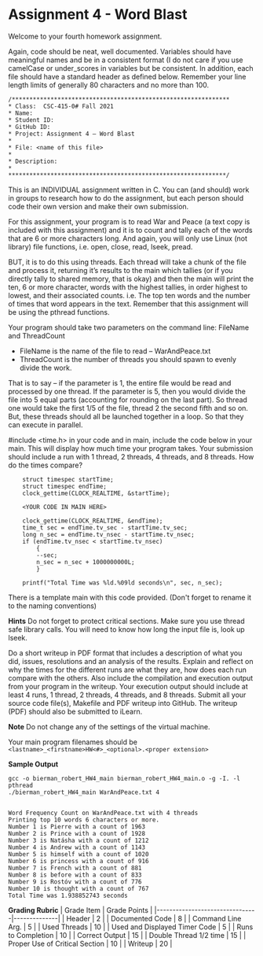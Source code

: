 # Assignment 4 - Word Blast

Welcome to your fourth homework assignment.  

Again, code should be neat, well documented.  Variables should have meaningful names and be in a consistent format (I do not care if you use camelCase or under_scores in variables but be consistent.  In addition, each file should have a standard header as defined below.  Remember your line length limits of generally 80 characters and no more than 100.
```
/**************************************************************
* Class:  CSC-415-0# Fall 2021
* Name:
* Student ID:
* GitHub ID:
* Project: Assignment 4 – Word Blast
*
* File: <name of this file>
*
* Description:
*
**************************************************************/
```

This is an INDIVIDUAL assignment written in C.  You can (and should) work in groups to research how to do the assignment, but each person should code their own version and make their own submission.

For this assignment, your program is to read War and Peace (a text copy is included with this assignment) and it is to count and tally each of the words that are 6 or more characters long.  And again, you will only use Linux (not library) file functions, i.e. open, close, read, lseek, pread.

BUT, it is to do this using threads.  Each thread will take a chunk of the file and process it, returning it’s results to the main which tallies (or if you directly tally to shared memory, that is okay) and then the main will print the ten, 6 or more character, words with the highest tallies, in order highest to lowest, and their associated counts.  i.e. The top ten words and the number of times that word appears in the text.  Remember that this assignment will be using the pthread functions.

Your program should take two parameters on the command line:  FileName  and ThreadCount
- FileName is the name of the file to read – WarAndPeace.txt
- ThreadCount is the number of threads you should spawn to evenly divide the work.

That is to say – if the parameter is 1, the entire file would be read and processed by one thread.  If the parameter is 5, then you would divide the file into 5 equal parts (accounting for rounding on the last part).  So thread one would take the first 1/5 of the file, thread 2 the second fifth and so on.  But, these threads should all be launched together in a loop. So that they can execute in parallel.

#include <time.h> in your code and in main, include the code below in your main.  This will display how much time your program takes.  Your submission should include a run with 1 thread, 2 threads, 4 threads, and 8 threads.  How do the times compare?

```
    struct timespec startTime;
    struct timespec endTime;
    clock_gettime(CLOCK_REALTIME, &startTime);

	<YOUR CODE IN MAIN HERE>

    clock_gettime(CLOCK_REALTIME, &endTime);
	time_t sec = endTime.tv_sec - startTime.tv_sec;
	long n_sec = endTime.tv_nsec - startTime.tv_nsec;
	if (endTime.tv_nsec < startTime.tv_nsec)
		{
		--sec;
		n_sec = n_sec + 1000000000L;
		}

	printf("Total Time was %ld.%09ld seconds\n", sec, n_sec);
```
There is a template main with this code provided. (Don't forget to rename it to the naming conventions)

**Hints** Do not forget to protect critical sections.  Make sure you use thread safe library calls.  You will need to know how long the input file is, look up lseek.

Do a short writeup in PDF format that includes a description of what you did, issues, resolutions and an analysis of the results.  Explain and reflect on why the times for the different runs are what they are, how does each run compare with the others.  Also include the compilation and execution output from your program in the writeup. Your execution output should include at least 4 runs, 1 thread, 2 threads, 4 threads, and 8 threads.   Submit all your source code file(s), Makefile and PDF writeup into GitHub.  The writeup (PDF) should also be submitted to iLearn.

**Note** Do not change any of the settings of the virtual machine.

Your main program filenames should be `<lastname>_<firstname>HW<#>_<optional>.<proper extension>`

**Sample Output**
```
gcc -o bierman_robert_HW4_main bierman_robert_HW4_main.o -g -I. -l pthread
./bierman_robert_HW4_main WarAndPeace.txt 4


Word Frequency Count on WarAndPeace.txt with 4 threads
Printing top 10 words 6 characters or more.
Number 1 is Pierre with a count of 1963
Number 2 is Prince with a count of 1928
Number 3 is Natásha with a count of 1212
Number 4 is Andrew with a count of 1143
Number 5 is himself with a count of 1020
Number 6 is princess with a count of 916
Number 7 is French with a count of 881
Number 8 is before with a count of 833
Number 9 is Rostóv with a count of 776
Number 10 is thought with a count of 767
Total Time was 1.938852743 seconds
```



**Grading Rubric**
| Grade Item                     | Grade Points |
|--------------------------------|--------------|
| Header                         |            2 |
| Documented Code                |            8 |
| Command Line Arg.              |            5 |
| Used Threads                   |           10 |
| Used and Displayed Timer Code  |            5 |
| Runs to Completion             |           10 |
| Correct Output                 |           15 |
| Double Thread 1/2 time         |           15 |
| Proper Use of Critical Section |           10 |
| Writeup                        |           20 |


